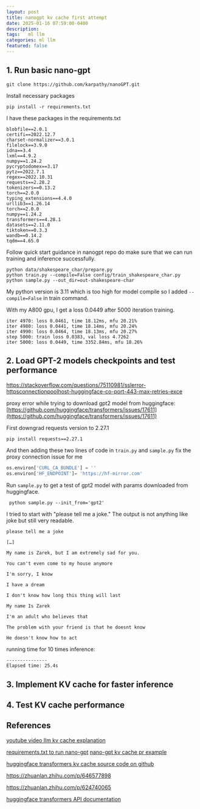 ```yaml
---
layout: post
title: nanogpt kv cache first attempt  
date: 2025-01-16 07:59:00-0400
description:  
tags:   ml llm 
categories: ml llm
featured: false
---
```




## 1. Run basic nano-gpt

```
git clone https://github.com/karpathy/nanoGPT.git

```

Install necessary packages
```
pip install -r requirements.txt
```

I have these packages in the requirements.txt
```
blobfile==2.0.1
certifi==2022.12.7
charset-normalizer==3.0.1
filelock==3.9.0
idna==3.4
lxml==4.9.2
numpy==1.24.2
pycryptodomex==3.17
pytz==2022.7.1
regex==2022.10.31
requests==2.28.2
tokenizers==0.13.2
torch==2.0.0
typing_extensions==4.4.0
urllib3==1.26.14
torch==2.0.0
numpy==1.24.2
transformers==4.28.1
datasets==2.11.0
tiktoken==0.3.3
wandb==0.14.2
tqdm==4.65.0
```


Follow quick start guidance in nanogpt repo do make sure that we 
can run training and inference successfully.
```
python data/shakespeare_char/prepare.py
python train.py --compile=False config/train_shakespeare_char.py
python sample.py --out_dir=out-shakespeare-char
```

My python version is 3.11 which is too high for model compile so I added
`--compile=False` in train command.


With my A800 gpu, I get a loss 0.0449 after 5000 iteration training.
```
iter 4970: loss 0.0461, time 18.12ms, mfu 20.21%
iter 4980: loss 0.0441, time 18.14ms, mfu 20.24%
iter 4990: loss 0.0464, time 18.13ms, mfu 20.27%
step 5000: train loss 0.0383, val loss 4.7262
iter 5000: loss 0.0449, time 3352.84ms, mfu 18.26%
```



## 2. Load GPT-2 models  checkpoints and test performance

https://stackoverflow.com/questions/75110981/sslerror-httpsconnectionpoolhost-huggingface-co-port-443-max-retries-exce


proxy error while trying to download gpt2 model from huggingface:
[https://github.com/huggingface/transformers/issues/17611](https://github.com/huggingface/transformers/issues/17611)

First downgrad requests version to 2.27.1
```bash
pip install requests==2.27.1
```
And then adding these two lines of code in `train.py` and `sample.py` fix the proxy connection issue for me
```python
os.environ['CURL_CA_BUNDLE'] = ''
os.environ['HF_ENDPOINT']= 'https://hf-mirror.com'
```

Run `sample.py` to get a test of gpt2 model with params downloaded from huggingface.
```
 python sample.py --init_from='gpt2'
```

I tried to start with "please tell me a joke." The output is not anything like joke
but still very readable.
```
please tell me a joke

[…]

My name is Zarek, but I am extremely sad for you.

You can't even come to my house anymore

I'm sorry, I know

I have a dream

I don't know how long this thing will last

My name Is Zarek

I'm an adult who believes that

The problem with your friend is that he doesnt know

He doesn't know how to act
```


running time for 10 times inference:
```
---------------
Elapsed time: 25.4s
```

## 3. Implement KV cache for faster inference


## 4. Test KV cache performance


## References

[youtube video llm kv cache explanation](https://www.youtube.com/watch?v=80bIUggRJf4&t=247s)

[requirements.txt to run nano-gpt](https://github.com/karpathy/nanoGPT/pull/246/commits/5cc9bab7e2402caf69a00e9c38fc45517e958748)
[nano-gpt kv cache pr example](https://github.com/karpathy/nanoGPT/pull/76)

[huggingface transformers kv cache source code on github](https://github.com/huggingface/transformers/blob/6bc0fbcfa7acb6ac4937e7456a76c2f7975fefec/src/transformers/modeling_outputs.py#L714)

https://zhuanlan.zhihu.com/p/646577898

https://zhuanlan.zhihu.com/p/624740065

[huggingface transformers API documentation](https://huggingface.co/docs/transformers/main_classes/output#transformers.modeling_outputs.CausalLMOutputWithPast)




